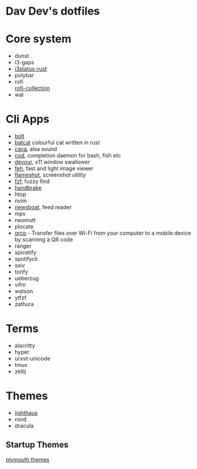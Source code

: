 # Dav Dev's dotfiles

# Core system
- dunst
- i3-gaps
- [i3status-rust](https://github.com/greshake/i3status-rust)
- polybar
- rofi<br>
[rofi-collection](https://github.com/adi1090x/rofi)
- wal


# Cli Apps
- [bolt](https://github.com/salman-abedin/bolt)
- [batcat](https://docs.rs/crate/bat/0.12.1) colourful cat written in rust
- [cava](https://github.com/karlstav/cava), alsa sound
- [cod](https://github.com/dim-an/cod), completion daemon for bash, fish etc
- [devour](https://github.com/salman-abedin/devour), x11 window swallower
- [feh](https://github.com/derf/feh), fast and light image viewer
- [flameshot](https://github.com/flameshot-org/flameshot), screenshot utility
- [fzf](https://github.com/junegunn/fzf), fuzzy find
- [handbrake](https://github.com/HandBrake/HandBrake)
- htop
- nvim
- [newsboat](https://github.com/newsboat/newsboat), feed reader
- mpv
- neomutt
- plocate
- [qrcp](https://github.com/claudiodangelis/qrcp) - Transfer files over Wi-Fi from your computer to a mobile device by scanning a QR code
- ranger
- spicetify
- spotifycli
- sxiv
- torify
- ueberzug
- vifm
- watson
- ytfzf
- zathura


# Terms
- alacritty
- hyper
- urxvt-unicode
- tmux
- zellij

# Themes
- [lighthaus](https://github.com/lighthaus-theme)
- nord
- dracula
## Startup Themes
[plymouth themes](https://github.com/adi1090x/plymouth-themes)






